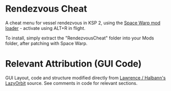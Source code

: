 # Rendezvous Cheat

A cheat menu for vessel rendezvous in KSP 2, using the [Space Warp mod loader](https://github.com/X606/SpaceWarp) - activate using ALT+R in flight.

To install, simply extract the "RendezvousCheat" folder into your Mods folder, after patching with Space Warp.

# Relevant Attribution (GUI Code)
GUI Layout, code and structure modified directly from [Lawrence / Halbann's](https://github.com/Halbann) [LazyOrbit](https://github.com/Halbann/LazyOrbit) source. See comments in code for relevant sections.
